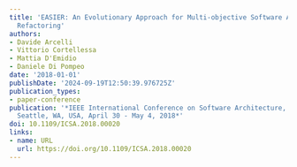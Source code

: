 ```yaml
---
title: 'EASIER: An Evolutionary Approach for Multi-objective Software ArchItecturE
  Refactoring'
authors:
- Davide Arcelli
- Vittorio Cortellessa
- Mattia D'Emidio
- Daniele Di Pompeo
date: '2018-01-01'
publishDate: '2024-09-19T12:50:39.976725Z'
publication_types:
- paper-conference
publication: '*IEEE International Conference on Software Architecture, ICSA 2018,
  Seattle, WA, USA, April 30 - May 4, 2018*'
doi: 10.1109/ICSA.2018.00020
links:
- name: URL
  url: https://doi.org/10.1109/ICSA.2018.00020
---
```

